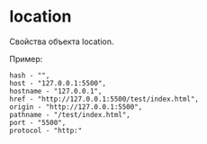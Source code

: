 # location
Свойства объекта location.

Пример:

    hash - "",
    host - "127.0.0.1:5500",
    hostname - "127.0.0.1",
    href - "http://127.0.0.1:5500/test/index.html",
    ​origin - "http://127.0.0.1:5500",
    ​pathname - "/test/index.html",
    ​port - "5500",
    ​protocol - "http:"

​